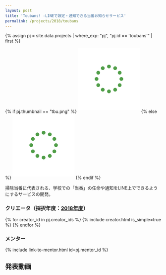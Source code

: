 ```yaml
---
layout: post
title: 'Toubans! -LINEで設定・通知できる当番お知らせサービス'
permalink: /projects/2018/toubans
---
```


{% assign pj = site.data.projects | where_exp: "pj", "pj.id == 'toubans'" | first %}

{% if pj.thumbnail == "tbu.png" %}
<img class='top-img lazyload' src='/assets/img/spinner.svg' data-src='https://img.youtube.com/vi/c1R1h4ihcgw/hqdefault.jpg' alt='サムネイル画像' loading='lazy' style='margin-bottom: 10px;' />
{% else %}
<img class='top-img lazyload' src='/assets/img/spinner.svg' data-src='/assets/img/thumbnails/2018/tbu.png' alt='サムネイル画像' loading='lazy' style='margin-bottom: 10px;' />
{% endif %}

掃除当番に代表される、学校での「当番」の任命や通知をLINE上でできるようにするサービスの開発。

### クリエータ（採択年度：<a href='/projects/2018'>2018年度</a>）
<p>
{% for creator_id in pj.creator_ids %}
  {% include creator.html is_simple=true %}
{% endfor %}
</p>

### メンター
<p>{% include link-to-mentor.html id=pj.mentor_id %}</p>

## 発表動画
<div class="youtube">
  <iframe width="560" height="315" class="lazyload" data-src="https://www.youtube.com/embed/c1R1h4ihcgw?rel=0" frameborder="0" allowfullscreen=""></iframe>
</div>

